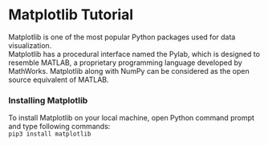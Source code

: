 # Matplotlib Tutorial

Matplotlib is one of the most popular Python packages used for data visualization. </br>
Matplotlib has a procedural interface named the Pylab, which is designed to resemble MATLAB, a proprietary programming language developed by MathWorks. Matplotlib along with NumPy can be considered as the open source equivalent of MATLAB. </br>

### Installing Matplotlib
To install Matplotlib on your local machine, open Python command prompt and type following commands: </br>
`pip3 install matplotlib`




